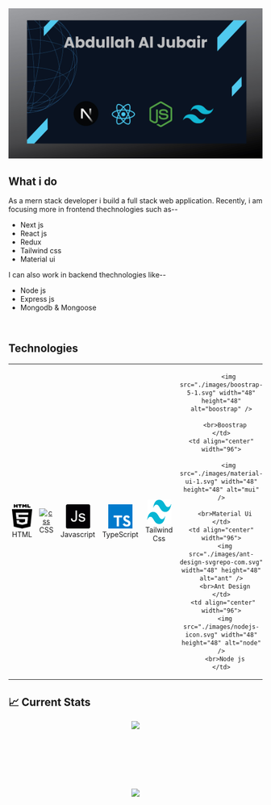 <img src="https://raw.githubusercontent.com/jubairJnu/jubairJnu/main/git-cover.jpg" />

## What i do

As a mern stack developer i build a full stack web application. Recently, i am focusing more in frontend thechnologies such as--



- Next js
- React js
- Redux
- Tailwind css
- Material ui

I can also work in backend thechnologies like--

- Node js
- Express js
- Mongodb & Mongoose


<br>
<h2 align="left">Technologies</h2>
<table>
  <tr>
    <td align="center" width="96">
      <a href="#macropower-tech">
        <img src="./images/html5-2.svg" width="48" height="48" alt="html" />
      </a>
      <br>HTML
    </td>
    <td align="center" width="96">
      <a href="#macropower-tech">
        <img src="./images/css-4" width="48" height="48" alt="css" />
      </a>
      <br>CSS
    </td>
    <td align="center" width="96">
      <a href="#macropower-tech">
        <img src="./images/javascript-2.svg" width="48" height="48" alt="js" />
      </a>
      <br>Javascript
    </td>
    <td align="center" width="96">
      <a href="#macropower-tech">
        <img src="./images/typescript.svg" width="48" height="48" alt="TypeScript" />
      </a>
      <br>TypeScript
    </td>
    <td align="center" width="96">
      <a href="#macropower-tech" >
        <img src="./images/tailwind-css-2.svg" width="48" height="48" alt="html" />
      </a>
      <br>Tailwind Css
    </td>
    <td align="center" width="96"> 
      
        <img src="./images/boostrap-5-1.svg" width="48" height="48" alt="boostrap" />
      
      <br>Boostrap
    </td>
    <td align="center"  width="96">
      
        <img src="./images/material-ui-1.svg" width="48" height="48" alt="mui" />
      
      <br>Material Ui
    </td>
    <td align="center" width="96">
      <img src="./images/ant-design-svgrepo-com.svg" width="48" height="48" alt="ant" />
      <br>Ant Design
    </td>
     <td align="center" width="96">
      <img src="./images/nodejs-icon.svg" width="48" height="48" alt="node" />
      <br>Node js
    </td>
  </tr>
</table>


## :chart_with_upwards_trend: Current Stats

<p align="center">
  <img width="60%" src="https://github-readme-streak-stats.herokuapp.com?user=jubairJnu&theme=midnight-purple&hide_border=true&background=0D1117&stroke=0D1117&fire=FF1CF7&sideLabels=00F0FF&currStreakNum=FF1CF7&ring=FF1CF7&currStreakLabel=FF1CF7&sideNums=00F0FF" />
</p>



<br><br><br><br><br>
  <div align=center>
    <a href="https://github.com/anuraghazra/github-readme-stats">
      <img height=200 align="center" src="https://github-readme-stats.vercel.app/api/top-langs/?username=jubairJnu&hide=c%23,powershell,Mathematica,Ruby,Objective-C,Objective-C%2b%2b,Cuda&title_color=61dafb&text_color=ffffff&icon_color=61dafb&bg_color=20232a&langs_count=8&layout=compact&border_color=61dafb&hide_border=true&size_weight=0.5&count_weight=0.5" />
    </a>
  </div>
